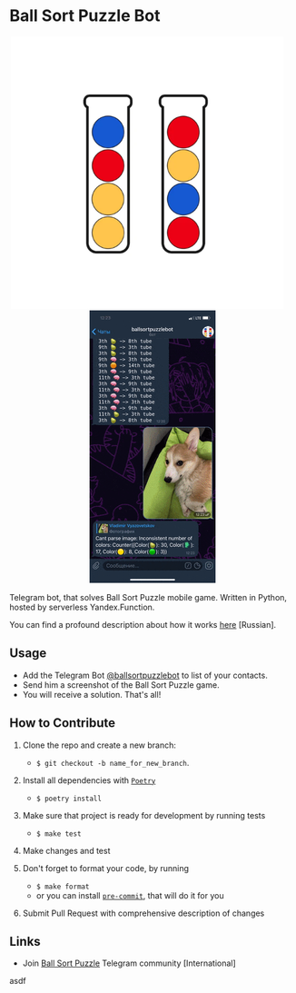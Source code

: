 # Ball Sort Puzzle Bot

<p align="center">
   <img src="img/logo_bsp_small.png" height="480" />
   &nbsp;&nbsp;&nbsp;&nbsp;
   <img src="img/demo.gif" />
</p>

Telegram bot, that solves Ball Sort Puzzle mobile game. Written in Python, hosted by serverless Yandex.Function.

You can find a profound description about how it works [here](https://habr.com/ru/post/536086/) [Russian].

**Usage**
---

* Add the Telegram Bot [@ballsortpuzzlebot](https://t.me/ballsortpuzzlebot) to list of your contacts.
* Send him a screenshot of the Ball Sort Puzzle game.
* You will receive a solution. That's all!

**How to Contribute**
---

1. Clone the repo and create a new branch:
    + `$ git checkout -b name_for_new_branch`.

1. Install all dependencies with [`Poetry`](https://python-poetry.org/)
    + `$ poetry install`

1. Make sure that project is ready for development by running tests
    + `$ make test`

1. Make changes and test

1. Don't forget to format your code, by running
    + `$ make format`
    + or you can install [`pre-commit`](https://pre-commit.com/), that will do it for you

1. Submit Pull Request with comprehensive description of changes

**Links**
---

* Join [Ball Sort Puzzle](https://t.me/joinchat/ESxZzRnHXdPzr5XVAV6UfQ) Telegram community [International]


asdf
